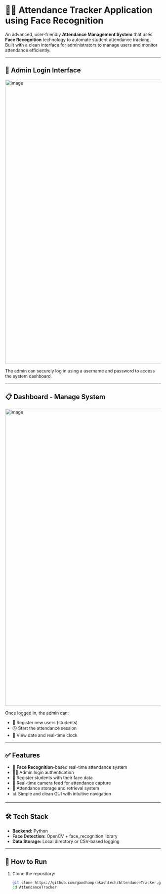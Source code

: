 # 🧑‍💼 Attendance Tracker Application using Face Recognition

An advanced, user-friendly **Attendance Management System** that uses **Face Recognition** technology to automate student attendance tracking. Built with a clean interface for administrators to manage users and monitor attendance efficiently.

---

## 🔐 Admin Login Interface

<img width="918" alt="image" src="https://github.com/user-attachments/assets/3ab6bae2-b04d-4945-a0cd-4dc435c8f9cd" />


The admin can securely log in using a username and password to access the system dashboard.

---

## 📋 Dashboard - Manage System

<img width="960" alt="image" src="https://github.com/user-attachments/assets/bee85ba6-88c4-46cf-8f32-d6cd1c0eb61c" />


Once logged in, the admin can:
- 👤 Register new users (students)
- 🕒 Start the attendance session
- 📅 View date and real-time clock

---

## ✅ Features

- 🎯 **Face Recognition**-based real-time attendance system
- 🧑‍💻 Admin login authentication
- 👥 Register students with their face data
- 📸 Real-time camera feed for attendance capture
- 📂 Attendance storage and retrieval system
- 📊 Simple and clean GUI with intuitive navigation

---

## 🛠️ Tech Stack

- **Backend:** Python
- **Face Detection:** OpenCV + face_recognition library
- **Data Storage:** Local directory or CSV-based logging

---

## 🚀 How to Run

1. Clone the repository:
   ```bash
   git clone https://github.com/gandhamprakashtech/AttendanceTracker.git
   cd AttendanceTracker

